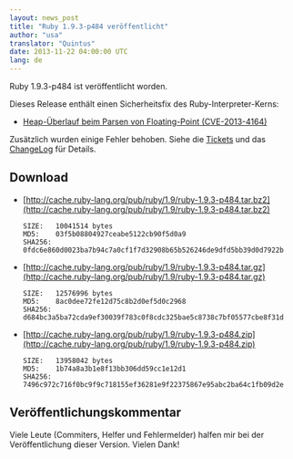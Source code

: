 ```yaml
---
layout: news_post
title: "Ruby 1.9.3-p484 veröffentlicht"
author: "usa"
translator: "Quintus"
date: 2013-11-22 04:00:00 UTC
lang: de
---
```


Ruby 1.9.3-p484 ist veröffentlicht worden.

Dieses Release enthält einen Sicherheitsfix des Ruby-Interpreter-Kerns:

 * [Heap-Überlauf beim Parsen von Floating-Point (CVE-2013-4164)](/de/news/2013/11/22/heap-overflow-in-floating-point-parsing-cve-2013-4164/)

Zusätzlich wurden einige Fehler behoben. Siehe die
[Tickets](https://bugs.ruby-lang.org/projects/ruby-193/issues?set_filter=1&amp;status_id=5)
und das
[ChangeLog](http://svn.ruby-lang.org/repos/ruby/tags/v1_9_3_484/ChangeLog)
für Details.

## Download

* [http://cache.ruby-lang.org/pub/ruby/1.9/ruby-1.9.3-p484.tar.bz2](http://cache.ruby-lang.org/pub/ruby/1.9/ruby-1.9.3-p484.tar.bz2)
 
      SIZE:   10041514 bytes
      MD5:    03f5b08804927ceabe5122cb90f5d0a9
      SHA256: 0fdc6e860d0023ba7b94c7a0cf1f7d32908b65b526246de9dfd5bb39d0d7922b
 
* [http://cache.ruby-lang.org/pub/ruby/1.9/ruby-1.9.3-p484.tar.gz](http://cache.ruby-lang.org/pub/ruby/1.9/ruby-1.9.3-p484.tar.gz)
 
      SIZE:   12576996 bytes
      MD5:    8ac0dee72fe12d75c8b2d0ef5d0c2968
      SHA256: d684bc3a5ba72cda9ef30039f783c0f8cdc325bae5c8738c7bf05577cbe8f31d
 
* [http://cache.ruby-lang.org/pub/ruby/1.9/ruby-1.9.3-p484.zip](http://cache.ruby-lang.org/pub/ruby/1.9/ruby-1.9.3-p484.zip)
 
      SIZE:   13958042 bytes
      MD5:    1b74a8a3b1e8f13bb306dd59cc1e12d1
      SHA256: 7496c972c716f0bc9f9c718155ef36281e9f22375867e95abc2ba64c1fb09d2e

## Veröffentlichungskommentar

Viele Leute (Commiters, Helfer und Fehlermelder) halfen mir bei der
Veröffentlichung dieser Version. Vielen Dank!
